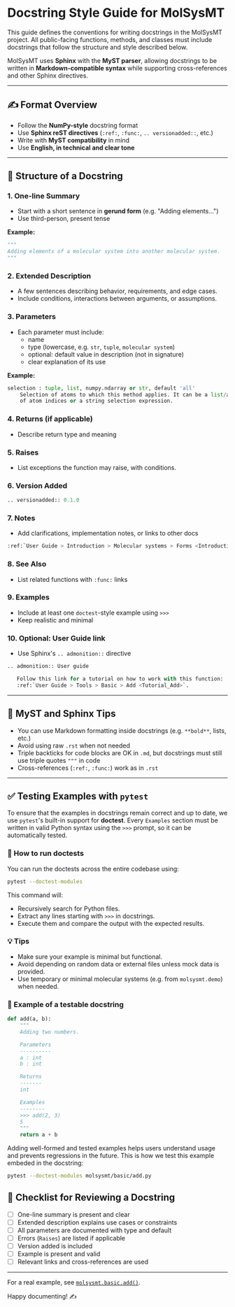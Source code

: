 # Docstring Style Guide for MolSysMT

This guide defines the conventions for writing docstrings in the MolSysMT
project. All public-facing functions, methods, and classes must include
docstrings that follow the structure and style described below.

MolSysMT uses **Sphinx** with the **MyST parser**, allowing docstrings to be
written in **Markdown-compatible syntax** while supporting cross-references and
other Sphinx directives.

---

## ✍️ Format Overview

- Follow the **NumPy-style** docstring format
- Use **Sphinx reST directives** (`:ref:`, `:func:`, `.. versionadded::`, etc.)
- Write with **MyST compatibility** in mind
- Use **English, in technical and clear tone**

---

## 📐 Structure of a Docstring

### 1. One-line Summary
- Start with a short sentence in **gerund form** (e.g. "Adding elements...")
- Use third-person, present tense

**Example:**
```python
"""
Adding elements of a molecular system into another molecular system.
"""
```

### 2. Extended Description
- A few sentences describing behavior, requirements, and edge cases.
- Include conditions, interactions between arguments, or assumptions.

### 3. Parameters
- Each parameter must include:
  - name
  - type (lowercase, e.g. `str`, `tuple`, `molecular system`)
  - optional: default value in description (not in signature)
  - clear explanation of its use

**Example:**
```python
selection : tuple, list, numpy.ndarray or str, default 'all'
    Selection of atoms to which this method applies. It can be a list/array
    of atom indices or a string selection expression.
```

### 4. Returns (if applicable)
- Describe return type and meaning

### 5. Raises
- List exceptions the function may raise, with conditions.

### 6. Version Added
```python
.. versionadded:: 0.1.0
```

### 7. Notes
- Add clarifications, implementation notes, or links to other docs
```python
:ref:`User Guide > Introduction > Molecular systems > Forms <Introduction_Forms>`
```

### 8. See Also
- List related functions with `:func:` links

### 9. Examples
- Include at least one `doctest`-style example using `>>>`
- Keep realistic and minimal

### 10. Optional: User Guide link
- Use Sphinx's `.. admonition::` directive

```python
.. admonition:: User guide

   Follow this link for a tutorial on how to work with this function:
   :ref:`User Guide > Tools > Basic > Add <Tutorial_Add>`.
```

---

## 📘 MyST and Sphinx Tips

- You can use Markdown formatting inside docstrings (e.g. `**bold**`, lists, etc.)
- Avoid using raw `.rst` when not needed
- Triple backticks for code blocks are OK in `.md`, but docstrings must still use triple quotes `"""` in code
- Cross-references (`:ref:`, `:func:`) work as in `.rst`

---



## ✅ Testing Examples with `pytest`

To ensure that the examples in docstrings remain correct and up to date, we use `pytest`'s built-in support for **doctest**. Every `Examples` section must be written in valid Python syntax using the `>>>` prompt, so it can be automatically tested.

### 🔧 How to run doctests

You can run the doctests across the entire codebase using:

```bash
pytest --doctest-modules
```

This command will:

- Recursively search for Python files.
- Extract any lines starting with `>>>` in docstrings.
- Execute them and compare the output with the expected results.

### 💡 Tips

- Make sure your example is minimal but functional.
- Avoid depending on random data or external files unless mock data is provided.
- Use temporary or minimal molecular systems (e.g. from `molsysmt.demo`) when needed.

### 📍 Example of a testable docstring

```python
def add(a, b):
    """
    Adding two numbers.

    Parameters
    ----------
    a : int
    b : int

    Returns
    -------
    int

    Examples
    --------
    >>> add(2, 3)
    5
    """
    return a + b
```

Adding well-formed and tested examples helps users understand usage and prevents regressions in the future.
This is how we test this example embeded in the docstring:

```bash
pytest --doctest-modules molsysmt/basic/add.py
```

## 🧪 Checklist for Reviewing a Docstring

- [ ] One-line summary is present and clear
- [ ] Extended description explains use cases or constraints
- [ ] All parameters are documented with type and default
- [ ] Errors (`Raises`) are listed if applicable
- [ ] Version added is included
- [ ] Example is present and valid
- [ ] Relevant links and cross-references are used

---

For a real example, see [`molsysmt.basic.add()`](https://www.uibcdf.org/molsysmt/contents/user/tools/basic/add.html).

Happy documenting! ✍️

